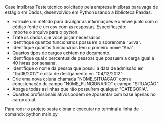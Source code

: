 Case Intelbras
Teste técnico solicitado pela empresa intelbras para vaga de estágio em Dados, desenvolvido em Python usando 
a biblioteca Pandas.

- Formule um método para divulgar as informações e o envie junto com o código fonte e um csv com as respostas.
  Especificação:
- Importe o arquivo para o python.
- Trate os dados que você julgar necessários.
- Identifique quantos funcionários possuem o sobrenome "Silva".
- Identifique quantos funcionários tem o primeiro nome "Ana".
- Quantos tipos de cargos existem no documento.
- Identifique qual o percentual de pessoas que possuem a carga igual a 40 horas por semana.
- Identifique o nome da pessoa que possui a data de admissão em "15/06/2012" e data de desligamento em "04/12/2012".
- Crie uma nova coluna chamada "NOME_SITUACAO" com a  concatenação do campo "NOME_FUNCIONARIO" e campo "SITUAÇÃO".
- Apague todas as linhas que não possuírem qualquer "CATEGORIA".
- Quantos profissionais ativos podem se aposentar com base apenas no cargo atual.

Para rodar o projeto basta clonar e executar no terminal a linha de comando:
python main.py

